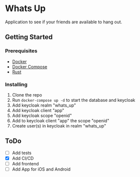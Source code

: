 # Whats Up

Application to see if your friends are available to hang out.

## Getting Started

### Prerequisites

- [Docker](https://docs.docker.com/install/)
- [Docker Compose](https://docs.docker.com/compose/install/)
- [Rust](https://www.rust-lang.org/tools/install)

### Installing

1. Clone the repo
2. Run `docker-compose up -d` to start the database and keycloak
3. Add keycloak realm "whats_up"
4. Add keycloak client "app"
5. Add keycloak scope "openid"
6. Add to keycloak client "app" the scope "openid"
6. Create user(s) in keycloak in realm "whats_up"

## ToDo

* [ ] Add tests
* [x] Add CI/CD
* [ ] Add frontend
* [ ] Add App for iOS and Android
